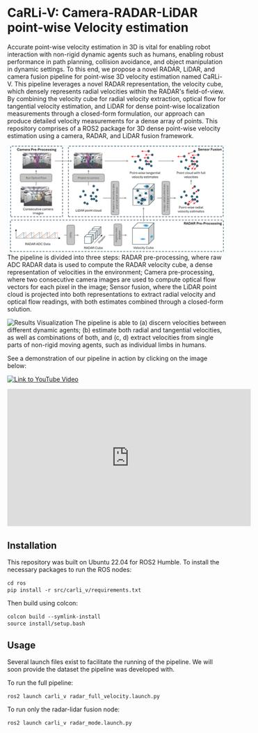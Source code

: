 # CaRLi-V: Camera-RADAR-LiDAR point-wise Velocity estimation

Accurate point-wise velocity estimation in 3D is vital for enabling robot interaction with non-rigid dynamic agents such as humans, enabling robust performance in path planning, collision avoidance, and object manipulation in dynamic settings. To this end, we propose a novel RADAR, LiDAR, and camera fusion pipeline for point-wise 3D velocity estimation named CaRLi-V. This pipeline leverages a novel RADAR representation, the velocity cube, which densely represents radial velocities within the RADAR's field-of-view. By combining the velocity cube for radial velocity extraction, optical flow for tangential velocity estimation, and LiDAR for dense point-wise localization measurements through a closed-form formulation, our approach can produce detailed velocity measurements for a dense array of points. This repository comprises of a ROS2 package for 3D dense point-wise velocity estimation using a camera, RADAR, and LiDAR fusion framework.

![CaRLi-V Pipeline Diagram](assets/pipeline_visualization.png)
The pipeline is divided into three steps: RADAR pre-processing, where raw ADC RADAR data is used to compute the RADAR velocity cube, a dense representation of velocities in the environment; Camera pre-processing, where two consecutive camera images are used to compute optical flow vectors for each pixel in the image; Sensor fusion, where the LiDAR point cloud is projected into both representations to extract radial velocity and optical flow readings, with both estimates combined through a closed-form solution.


![Results Visualization](assets/results_visualization_cropped.png)
The pipeline is able to (a) discern velocities between different dynamic agents; (b) estimate both radial and tangential velocities, as well as combinations of both, and (c, d) extract velocities from single parts of non-rigid moving agents, such as individual limbs in humans.

See a demonstration of our pipeline in action by clicking on the image below:

[![Link to YouTube Video](https://img.youtube.com/vi/oy1B_Mmpvt0/0.jpg)](https://youtu.be/oy1B_Mmpvt0)

<iframe width="560" height="315" src="https://www.youtube.com/embed/oy1B_Mmpvt0?si=a_hEb1CoPYjR6dGM" title="YouTube video player" frameborder="0" allow="accelerometer; autoplay; clipboard-write; encrypted-media; gyroscope; picture-in-picture; web-share" referrerpolicy="strict-origin-when-cross-origin" allowfullscreen></iframe>

## Installation

This repository was built on Ubuntu 22.04 for ROS2 Humble. To install the necessary packages to run the ROS nodes:

```
cd ros
pip install -r src/carli_v/requirements.txt
```

Then build using colcon:

```
colcon build --symlink-install
source install/setup.bash
```

## Usage
Several launch files exist to facilitate the running of the pipeline. We will soon provide the dataset the pipeline was developed with. 

To run the full pipeline:
```
ros2 launch carli_v radar_full_velocity.launch.py
```

To run only the radar-lidar fusion node:
```
ros2 launch carli_v radar_mode.launch.py
```
